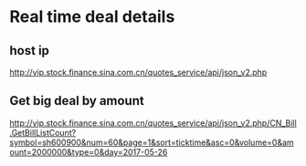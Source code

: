 # Real time deal details
## host ip
http://vip.stock.finance.sina.com.cn/quotes_service/api/json_v2.php
## Get big deal by amount
http://vip.stock.finance.sina.com.cn/quotes_service/api/json_v2.php/CN_Bill.GetBillListCount?symbol=sh600900&num=60&page=1&sort=ticktime&asc=0&volume=0&amount=2000000&type=0&day=2017-05-26
